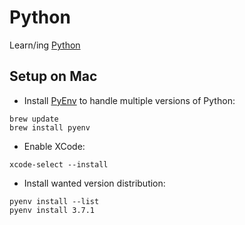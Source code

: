 # Python

Learn/ing [Python](https://www.python.org)

## Setup on Mac

- Install [PyEnv](https://github.com/pyenv/pyenv) to handle multiple versions of Python:

```
brew update
brew install pyenv

```

- Enable XCode:

```
xcode-select --install
```

- Install wanted version distribution:

```
pyenv install --list
pyenv install 3.7.1
```
